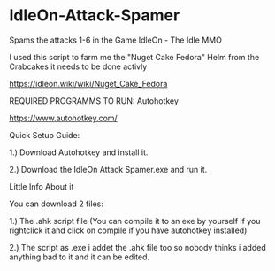 # IdleOn-Attack-Spamer

Spams the attacks 1-6 in the Game IdleOn - The Idle MMO

I used this script to farm me the "Nuget Cake Fedora" Helm from the Crabcakes it needs to be done activly

https://idleon.wiki/wiki/Nuget_Cake_Fedora






REQUIRED PROGRAMMS TO RUN: Autohotkey

https://www.autohotkey.com/


Quick Setup Guide: 

1.) Download Autohotkey and install it.

2.) Download the IdleOn Attack Spamer.exe and run it.











Little Info About it

You can download 2 files:




1.) The .ahk script file (You can compile it to an exe by yourself if you rightclick it and click on compile if you have autohotkey installed)

2.) The script as .exe i addet the .ahk file too so nobody thinks i added anything bad to it and it can be edited.





